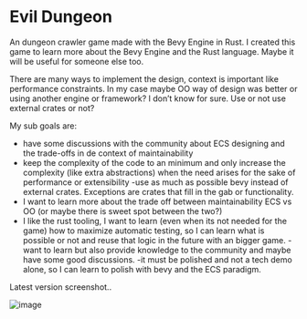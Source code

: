 # Evil Dungeon

An dungeon crawler game made with the Bevy Engine in Rust.
I created this game to learn more about the Bevy Engine and the Rust language. Maybe it will be useful for someone else too.

There are many ways to implement the design, context is important like performance constraints. In my case maybe OO way of design was better or using another engine or framework? I don’t know for sure. Use or not use external crates or not?

My sub goals are:
- have some discussions with the community about ECS designing and the trade-offs in de context of maintainability
- keep the complexity of the code to an minimum and only increase the complexity (like extra abstractions) when the need arises for the sake of performance or extensibility
-use as much as possible bevy instead of external crates. Exceptions are crates that fill in the gab or functionality. 
- I want to learn more about the trade off between maintainability ECS vs OO (or maybe there is sweet spot between the two?)
- I like the rust tooling, I want to learn (even when its not needed for the game) how to maximize automatic testing, so I can learn what is possible or not and reuse that logic in the future with an bigger game.
-want to learn but also provide knowledge to the community and maybe have some good discussions.
-it must be polished and not a tech demo alone, so I can learn to polish with bevy and the ECS paradigm. 


Latest version screenshot..


![image](https://github.com/Retrodad0001/evil_dungeon/assets/9283221/30428583-2784-404e-8572-780220d91ecb)

